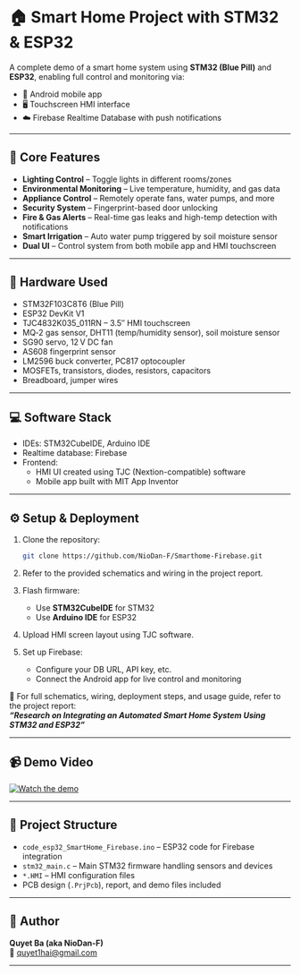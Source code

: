 # 🏠 Smart Home Project with STM32 & ESP32

A complete demo of a smart home system using **STM32 (Blue Pill)** and **ESP32**, enabling full control and monitoring via:

- 📱 Android mobile app  
- 🖥️ Touchscreen HMI interface  
- ☁️ Firebase Realtime Database with push notifications  

---

## 🚀 Core Features

- **Lighting Control** – Toggle lights in different rooms/zones  
- **Environmental Monitoring** – Live temperature, humidity, and gas data  
- **Appliance Control** – Remotely operate fans, water pumps, and more  
- **Security System** – Fingerprint-based door unlocking  
- **Fire & Gas Alerts** – Real-time gas leaks and high-temp detection with notifications  
- **Smart Irrigation** – Auto water pump triggered by soil moisture sensor  
- **Dual UI** – Control system from both mobile app and HMI touchscreen  

---

## 🧰 Hardware Used

- STM32F103C8T6 (Blue Pill)  
- ESP32 DevKit V1  
- TJC4832K035_011RN – 3.5″ HMI touchscreen  
- MQ‑2 gas sensor, DHT11 (temp/humidity sensor), soil moisture sensor  
- SG90 servo, 12 V DC fan  
- AS608 fingerprint sensor  
- LM2596 buck converter, PC817 optocoupler  
- MOSFETs, transistors, diodes, resistors, capacitors  
- Breadboard, jumper wires  

---

## 💻 Software Stack

- IDEs: STM32CubeIDE, Arduino IDE  
- Realtime database: Firebase  
- Frontend:
  - HMI UI created using TJC (Nextion-compatible) software  
  - Mobile app built with MIT App Inventor  

---

## ⚙️ Setup & Deployment

1. Clone the repository:
   ```bash
   git clone https://github.com/NioDan-F/Smarthome-Firebase.git
   ```

2. Refer to the provided schematics and wiring in the project report.

3. Flash firmware:
   - Use **STM32CubeIDE** for STM32  
   - Use **Arduino IDE** for ESP32  

4. Upload HMI screen layout using TJC software.

5. Set up Firebase:
   - Configure your DB URL, API key, etc.  
   - Connect the Android app for live control and monitoring  

📘 For full schematics, wiring, deployment steps, and usage guide, refer to the project report:  
**_“Research on Integrating an Automated Smart Home System Using STM32 and ESP32”_**

---

## 📹 Demo Video

[![Watch the demo](https://img.youtube.com/vi/G2j17-QzUfQ/hqdefault.jpg)](https://youtu.be/G2j17-QzUfQ)

---

## 📁 Project Structure

- `code_esp32_SmartHome_Firebase.ino` – ESP32 code for Firebase integration  
- `stm32_main.c` – Main STM32 firmware handling sensors and devices  
- `*.HMI` – HMI configuration files  
- PCB design (`.PrjPcb`), report, and demo files included  

---

## 👤 Author

**Quyet Ba (aka NioDan-F)**  
📧 [quyet1hai@gmail.com](mailto:quyet1hai@gmail.com)

---

